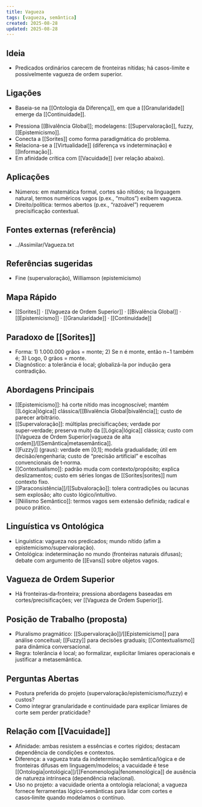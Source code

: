 ```yaml
---
title: Vagueza
tags: [vagueza, semântica]
created: 2025-08-28
updated: 2025-08-28
---
```


## Ideia
- Predicados ordinários carecem de fronteiras nítidas; há casos-limite e possivelmente vagueza de ordem superior.

## Ligações
* Baseia-se na [[Ontologia da Diferença]], em que a [[Granularidade]] emerge da [[Continuidade]].
- Pressiona [[Bivalência Global]]; modelagens: [[Supervaloração]], fuzzy, [[Epistemicismo]].
- Conecta a [[Sorites]] como forma paradigmática do problema.
- Relaciona-se a [[Virtualidade]] (diferença vs indeterminação) e [[Informação]].
- Em afinidade crítica com [[Vacuidade]] (ver relação abaixo).

## Aplicações
- Números: em matemática formal, cortes são nítidos; na linguagem natural, termos numéricos vagos (p.ex., “muitos”) exibem vagueza.
- Direito/política: termos abertos (p.ex., “razoável”) requerem precisificação contextual.

## Fontes externas (referência)
- ../Assimilar/Vagueza.txt

## Referências sugeridas
- Fine (supervaloração), Williamson (epistemicismo)
## Mapa Rápido
- [[Sorites]] · [[Vagueza de Ordem Superior]] · [[Bivalência Global]] · [[Epistemicismo]] · [[Granularidade]] · [[Continuidade]]

## Paradoxo de [[Sorites]]
- Forma: 1) 1.000.000 grãos = monte; 2) Se n é monte, então n−1 também é; 3) Logo, 0 grãos = monte.
- Diagnóstico: a tolerância é local; globalizá-la por indução gera contradição.

## Abordagens Principais
- [[Epistemicismo]]: há corte nítido mas incognoscível; mantém [[Lógica|lógica]] clássica/[[Bivalência Global|bivalência]]; custo de parecer arbitrário.
- [[Supervaloração]]: múltiplas precisificações; verdade por super‑verdade; preserva muito da [[Lógica|lógica]] clássica; custo com [[Vagueza de Ordem Superior|vagueza de alta ordem]]/[[Semântica|metasemântica]].
- [[Fuzzy]] (graus): verdade em [0,1]; modela gradualidade; útil em decisão/engenharia; custo de “precisão artificial” e escolhas convencionais de t‑norma.
- [[Contextualismo]]: padrão muda com contexto/propósito; explica deslizamentos; custo em séries longas de [[Sorites|sorites]] num contexto fixo.
- [[Paraconsistência]]/[[Subvaloração]]: tolera contradições ou lacunas sem explosão; alto custo lógico/intuitivo.
- [[Niilismo Semântico]]: termos vagos sem extensão definida; radical e pouco prático.

## Linguística vs Ontológica
- Linguística: vagueza nos predicados; mundo nítido (afim a epistemicismo/supervaloração).
- Ontológica: indeterminação no mundo (fronteiras naturais difusas); debate com argumento de [[Evans]] sobre objetos vagos.

## Vagueza de Ordem Superior
- Há fronteiras‑da‑fronteira; pressiona abordagens baseadas em cortes/precisificações; ver [[Vagueza de Ordem Superior]].

## Posição de Trabalho (proposta)
- Pluralismo pragmático: [[Supervaloração]]/[[Epistemicismo]] para análise conceitual; [[Fuzzy]] para decisões graduais; [[Contextualismo]] para dinâmica conversacional.
- Regra: tolerância é local; ao formalizar, explicitar limiares operacionais e justificar a metasemântica.

## Perguntas Abertas
- Postura preferida do projeto (supervaloração/epistemicismo/fuzzy) e custos?
- Como integrar granularidade e continuidade para explicar limiares de corte sem perder praticidade?

## Relação com [[Vacuidade]]
- Afinidade: ambas resistem a essências e cortes rígidos; destacam dependência de condições e contextos.
- Diferença: a vagueza trata da indeterminação semântica/lógica e de fronteiras difusas em linguagem/modelos; a vacuidade é tese [[Ontologia|ontológica]]/[[Fenomenologia|fenomenológica]] de ausência de natureza intrínseca (dependência relacional).
- Uso no projeto: a vacuidade orienta a ontologia relacional; a vagueza fornece ferramentas lógico‑semânticas para lidar com cortes e casos‑limite quando modelamos o contínuo.
